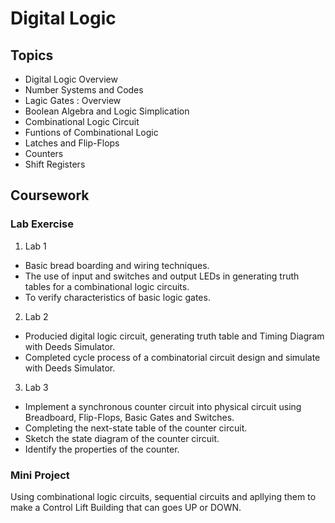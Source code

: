 # Digital Logic

## Topics
* Digital Logic Overview
* Number Systems and Codes
* Lagic Gates : Overview
* Boolean Algebra and Logic Simplication
* Combinational Logic Circuit
* Funtions of Combinational Logic
* Latches and Flip-Flops
* Counters
* Shift Registers

## Coursework
### Lab Exercise
1. Lab 1
* Basic bread boarding and wiring techniques.
* The use of input and switches and output LEDs in generating truth tables for a combinational logic circuits.
* To verify characteristics of basic logic gates.

2. Lab 2
* Producied digital logic circuit, generating truth table and Timing Diagram with Deeds Simulator.
* Completed cycle process of a combinatorial circuit design and simulate with Deeds Simulator.

3. Lab 3
* Implement a synchronous counter circuit into physical circuit using Breadboard, Flip-Flops, Basic Gates and Switches.
* Completing the next-state table of the counter circuit.
* Sketch the state diagram of the counter circuit.
* Identify the properties of the counter.

### Mini Project 
Using combinational logic circuits, sequential circuits and apllying them to make a Control Lift Building that can goes UP or DOWN.
